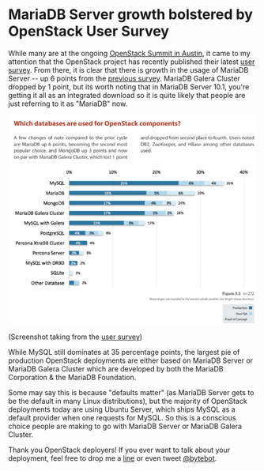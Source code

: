 # MariaDB Server growth bolstered by OpenStack User Survey

While many are at the ongoing [OpenStack Summit in Austin](https://www.openstack.org/summit/austin-2016/), it came to my attention that the OpenStack project has recently published their latest [user survey](http://www.openstack.org/assets/survey/April-2016-User-Survey-Report.pdf). From there, it is clear that there is growth in the usage of MariaDB Server -- up 6 points from the [previous survey](https://www.openstack.org/assets/survey/Public-User-Survey-Report.pdf). MariaDB Galera Cluster dropped by 1 point, but its worth noting that in MariaDB Server 10.1, you're getting it all as an integrated download so it is quite likely that people are just referring to it as "MariaDB" now.

![Which databases are used for OpenStack components](openstack-april-2016-1.png)

(Screenshot taking from the [user survey](http://www.openstack.org/assets/survey/April-2016-User-Survey-Report.pdf))

While MySQL still dominates at 35 percentage points, the largest pie of production OpenStack deployments are either based on MariaDB Server or MariaDB Galera Cluster which are developed by both the MariaDB Corporation & the MariaDB Foundation.

Some may say this is because "defaults matter" (as MariaDB Server gets to be the default in many Linux distributions), but the majority of OpenStack deployments today are using Ubuntu Server, which ships MySQL as a default provider when one requests for MySQL. So this is a conscious choice people are making to go with MariaDB Server or MariaDB Galera Cluster.

Thank you OpenStack deployers! If you ever want to talk about your deployment, feel free to drop me a [line](mailto:colin@mariadb.com) or even tweet [@bytebot](https://twitter.com/bytebot).